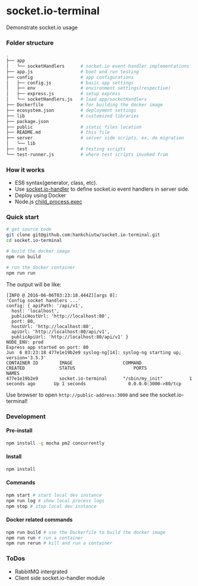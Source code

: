 # socket.io-terminal
Demonstrate socket.io usage

### Folder structure
```sh
.
├── app
│   └── socketHandlers      # socket.io event handler implementations
├── app.js                  # boot and run testing
├── config                  # app configurations
│   ├── config.js           # basic app settings
│   ├── env                 # environment settings(respective)
│   ├── express.js          # setup express
│   └── socketHandlers.js   # load app/socketHandlers
├── Dockerfile              # for building the docker image
├── ecosystem.json          # deployment settings
├── lib                     # customized libraries
├── package.json
├── public                  # static files location
├── README.md               # this file
├── server                  # server side scripts, ex. do migration
│   └── lib
├── test                    # testing scripts
└── test-runner.js          # where test scripts invoked from
```

### How it works
- ES6 syntax(generator, class, etc).
- Use [socket.io-handler](https://www.npmjs.com/package/socket.io-handler) to define socket.io event handlers in server side.
- Deploy using Docker
- Node.js [child_process.exec](https://nodejs.org/api/child_process.html#child_process_child_process_exec_command_options_callback)

### Quick start
```sh
# get source code
git clone git@github.com:hankchiutw/socket.io-terminal.git
cd socket.io-terminal

# build the docker image
npm run build

# run the docker container
npm run run

```

The output will be like:
```
[INFO @ 2016-06-06T03:23:18.444Z][args 0]: 
'Config socket handlers ...'
config: { apiPath: '/api/v1',
  host: 'localhost',
  publicHostUrl: 'http://localhost:80',
  port: 80,
  hostUrl: 'http://localhost:80',
  apiUrl: 'http://localhost:80/api/v1',
  publicApiUrl: 'http://localhost:80/api/v1' }
NODE_ENV: prod
Express app started on port: 80
Jun  6 03:23:18 477e1e19b2e9 syslog-ng[14]: syslog-ng starting up; version='3.5.3'
CONTAINER ID        IMAGE                   COMMAND                  CREATED             STATUS                      PORTS                                                                    NAMES
477e1e19b2e9        socket.io-terminal      "/sbin/my_init"          1 seconds ago       Up 1 seconds                0.0.0.0:3000->80/tcp                  
```

Use browser to open `http://public-address:3000` and see the socket.io-terminal!


### Development

#### Pre-install
```sh
npm install -g mocha pm2 concurrently
```

#### Install
```sh
npm install
```

#### Commands
```sh
npm start # start local dev instance
npm run log # show local process logs
npm stop # stop local dev instance
```

#### Docker related commands
```sh
npm run build # use the Dockerfile to build the docker image
npm run run # run a container
npm run rerun # kill and run a container
```

### ToDos
- RabbitMQ intergrated
- Client side socket.io-handler module
